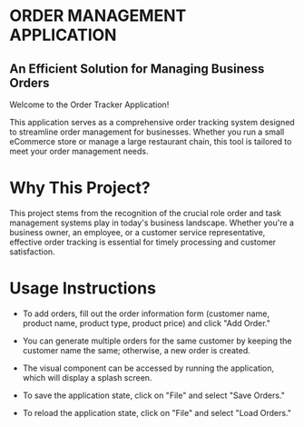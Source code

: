 # ORDER MANAGEMENT APPLICATION

## An Efficient Solution for Managing Business Orders

Welcome to the Order Tracker Application! 

This application serves as a comprehensive order tracking system designed to streamline order management for businesses. Whether you run a small eCommerce store or manage a large restaurant chain, this tool is tailored to meet your order management needs.

# Why This Project?
This project stems from the recognition of the crucial role order and task management systems play in today's business landscape. Whether you're a business owner, an employee, or a customer service representative, effective order tracking is essential for timely processing and customer satisfaction.


# Usage Instructions

- To add orders, fill out the order information form (customer name, product name, product type, product price) and click "Add Order."

- You can generate multiple orders for the same customer by keeping the customer name the same; otherwise, a new order is created.

- The visual component can be accessed by running the application, which will display a splash screen.

- To save the application state, click on "File" and select "Save Orders."

- To reload the application state, click on "File" and select "Load Orders."


